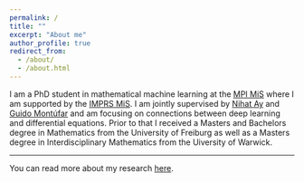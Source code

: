 ```yaml
---
permalink: /
title: ""
excerpt: "About me"
author_profile: true
redirect_from: 
  - /about/
  - /about.html
---
```


I am a PhD student in mathematical machine learning at the [MPI MiS](https://www.mis.mpg.de/) where I am supported by the [IMPRS MiS](https://www.imprs-mis.mpg.de/). I am jointly supervised by [Nihat Ay](https://www.mis.mpg.de/ay/homepages/nay/) and [Guido Mont&uacute;far](https://www.math.ucla.edu/~montufar/) and am focusing on connections between deep learning and differential equations. Prior to that I received a Masters and Bachelors degree in Mathematics from the University of Freiburg as well as a Masters degree in Interdisciplinary Mathematics from the  Uiversity of Warwick. 

---
You can read more about my research [here](https://muellerjohannes.github.io/publications/).
